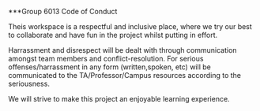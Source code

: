 ***Group 6013 Code of Conduct

Theis workspace is a respectful and inclusive place, where we try our best to collaborate and have fun in the project whilst putting in effort.

Harrassment and disrespect will be dealt with through communication amongst team members and conflict-resolution. 
For serious offenses/harrassment in any form (written,spoken, etc) will be communicated to the TA/Professor/Campus resources according to the seriousness.

We will strive to make this project an enjoyable learning experience.